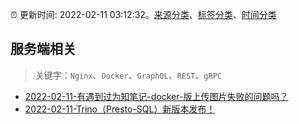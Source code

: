 :alarm_clock: 更新时间: 2022-02-11 03:12:32。[来源分类](../README.md)、[标签分类](../TAGS.md)、[时间分类](../TIMELINE.md)

## 服务端相关


> 关键字：`Nginx`、`Docker`、`GraphQL`、`REST`、`gRPC`



- [2022-02-11-有遇到过为知笔记-docker-版上传图片失败的问题吗？](https://www.v2ex.com/t/833098) 
- [2022-02-11-Trino（Presto-SQL）新版本发布！](https://toutiao.io/k/v03xfke) 